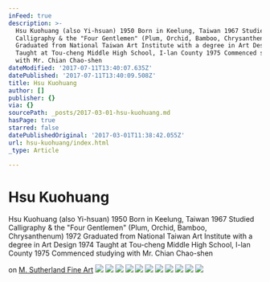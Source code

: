 ```yaml
---
inFeed: true
description: >-
  Hsu Kuohuang (also Yi-hsuan) 1950 Born in Keelung, Taiwan 1967 Studied
  Calligraphy & the "Four Gentlemen" (Plum, Orchid, Bamboo, Chrysanthenum) 1972
  Graduated from National Taiwan Art Institute with a degree in Art Design 1974
  Taught at Tou-cheng Middle High School, I-lan County 1975 Commenced studying
  with Mr. Chian Chao-shen
dateModified: '2017-07-11T13:40:07.635Z'
datePublished: '2017-07-11T13:40:09.508Z'
title: Hsu Kuohuang
author: []
publisher: {}
via: {}
sourcePath: _posts/2017-03-01-hsu-kuohuang.md
hasPage: true
starred: false
datePublishedOriginal: '2017-03-01T11:38:42.055Z'
url: hsu-kuohuang/index.html
_type: Article

---
```

# Hsu Kuohuang

Hsu Kuohuang (also Yi-hsuan) 1950 Born in Keelung, Taiwan 1967 Studied Calligraphy & the "Four Gentlemen" (Plum, Orchid, Bamboo, Chrysanthenum) 1972 Graduated from National Taiwan Art Institute with a degree in Art Design 1974 Taught at Tou-cheng Middle High School, I-lan County 1975 Commenced studying with Mr. Chian Chao-shen

on [M. Sutherland Fine Art][0]
![](https://the-grid-user-content.s3-us-west-2.amazonaws.com/ec49eaa1-722e-4311-b02c-58aa2ded7e3c.jpg)
![](https://the-grid-user-content.s3-us-west-2.amazonaws.com/ecd5d398-851a-4db1-902b-2ee8fdb85348.jpg)
![](https://the-grid-user-content.s3-us-west-2.amazonaws.com/05049b68-7080-4b79-8388-38a7de95a6c1.jpg)
![](https://the-grid-user-content.s3-us-west-2.amazonaws.com/b0752190-d635-4951-9b9a-81da7d194346.jpg)
![](https://the-grid-user-content.s3-us-west-2.amazonaws.com/8dfe3621-4d8b-4e19-ba7c-7adacebefe88.jpg)
![](https://the-grid-user-content.s3-us-west-2.amazonaws.com/c32f6f28-7a96-40fd-b1ea-7d2cc0563099.jpg)
![](https://the-grid-user-content.s3-us-west-2.amazonaws.com/08d44765-5427-411c-95d7-8e25f1dbaadd.jpg)
![](https://the-grid-user-content.s3-us-west-2.amazonaws.com/3ea6efcc-d054-4d01-bd60-36965eae84fc.jpg)
![](https://the-grid-user-content.s3-us-west-2.amazonaws.com/d93bb564-afd9-445e-b2db-79cfc51abcf3.jpg)
![](https://the-grid-user-content.s3-us-west-2.amazonaws.com/27085ced-4e59-4c12-acb1-e33bdb248bb3.jpg)
![](https://the-grid-user-content.s3-us-west-2.amazonaws.com/9532e982-ff53-4222-9a52-63b26dce727c.jpg)

[0]: http://msutherland.com/